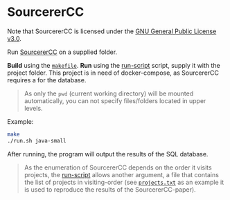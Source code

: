 # SourcererCC

Note that SourcererCC is licensed under the [GNU General Public License v3.0](https://github.com/Mondego/SourcererCC/blob/master/LICENSE).


Run [SourcererCC](https://github.com/Mondego/SourcererCC) on a supplied folder.

**Build** using the [`makefile`](makefile).
**Run** using the [run-script](run.sh) script, supply it with the project folder. This project is in need of docker-compose, as SourcererCC requires a for the database.

> As only the `pwd` (current working directory) will be mounted automatically, you can not specify files/folders located in upper levels.

Example:

```bash
make
./run.sh java-small
```

After running, the program will output the results of the SQL database.

> As the enumeration of SourcererCC depends on the order it visits projects,
> the [run-script](run.sh) allows another argument, a file that contains the list of projects in visiting-order (see [`projects.txt`](test_source/projects.txt) as an example it is used to reproduce the results of the SourcererCC-paper).
